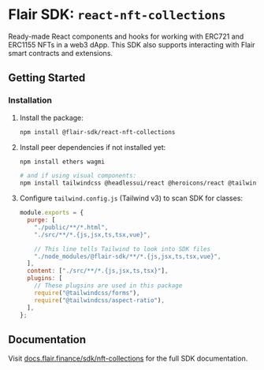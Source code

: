 # Flair SDK: `react-nft-collections`

Ready-made React components and hooks for working with ERC721 and ERC1155 NFTs in a web3 dApp. This SDK also supports interacting with Flair smart contracts and extensions.

## Getting Started

### Installation

1. Install the package:

   ```sh
   npm install @flair-sdk/react-nft-collections
   ```

2. Install peer dependencies if not installed yet:

   ```sh
   npm install ethers wagmi

   # and if using visual components:
   npm install tailwindcss @headlessui/react @heroicons/react @tailwindcss/aspect-ratio
   ```

3. Configure `tailwind.config.js` (Tailwind v3) to scan SDK for classes:

   ```javascript
   module.exports = {
     purge: [
       "./public/**/*.html",
       "./src/**/*.{js,jsx,ts,tsx,vue}",

       // This line tells Tailwind to look into SDK files
       "./node_modules/@flair-sdk/**/*.{js,jsx,ts,tsx,vue}",
     ],
     content: ["./src/**/*.{js,jsx,ts,tsx}"],
     plugins: [
       // These plugsins are used in this package
       require("@tailwindcss/forms"),
       require("@tailwindcss/aspect-ratio"),
     ],
   };
   ```

## Documentation

Visit [docs.flair.finance/sdk/nft-collections](https://docs.flair.finance/sdk/nft-collections) for the full SDK documentation.
